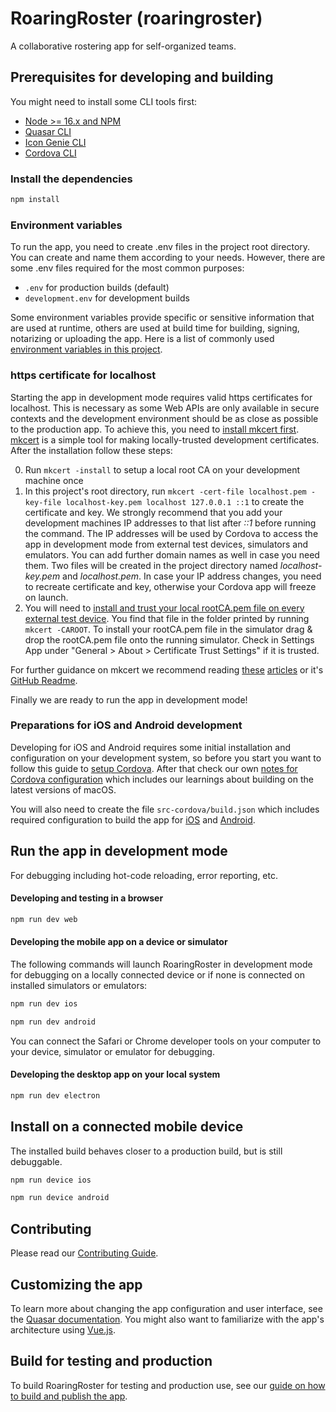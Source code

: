 # RoaringRoster (roaringroster)

A collaborative rostering app for self-organized teams.

## Prerequisites for developing and building

You might need to install some CLI tools first:

* [Node >= 16.x and NPM](https://nodejs.org)
* [Quasar CLI](https://quasar.dev/start/quasar-cli)
* [Icon Genie CLI](https://quasar.dev/icongenie/installation)
* [Cordova CLI](https://quasar.dev/quasar-cli-webpack/developing-cordova-apps/preparation)

### Install the dependencies
```bash
npm install
```

### Environment variables

To run the app, you need to create .env files in the project root directory. You can create and name them according to your needs. However, there are some .env files required for the most common purposes:

* `.env` for production builds (default)
* `development.env` for development builds

Some environment variables provide specific or sensitive information that are used at runtime, others are used at build time for building, signing, notarizing or uploading the app. Here is a list of commonly used [environment variables in this project](docs/environment.md).

### https certificate for localhost

Starting the app in development mode requires valid https certificates for localhost. This is necessary as some Web APIs are only available in secure contexts and the development environment should be as close as possible to the production app. To achieve this, you need to [install mkcert first](https://github.com/FiloSottile/mkcert#installation). [mkcert](https://github.com/FiloSottile/mkcert) is a simple tool for making locally-trusted development certificates. After the installation follow these steps:

0. Run `mkcert -install` to setup a local root CA on your development machine once
0. In this project's root directory, run `mkcert -cert-file localhost.pem -key-file localhost-key.pem localhost 127.0.0.1 ::1` to create the certificate and key. We strongly recommend that you add your development machines IP addresses to that list after *::1* before running the command. The IP addresses will be used by Cordova to access the app in development mode from external test devices, simulators and emulators. You can add further domain names as well in case you need them. Two files will be created in the project directory named *localhost-key.pem* and *localhost.pem*. In case your IP address changes, you need to recreate certificate and key, otherwise your Cordova app will freeze on launch.
0. You will need to [install and trust your local rootCA.pem file on every external test device](https://github.com/FiloSottile/mkcert#mobile-devices). You find that file in the folder printed by running `mkcert -CAROOT`. To install your rootCA.pem file in the simulator drag & drop the rootCA.pem file onto the running simulator. Check in Settings App under "General > About > Certificate Trust Settings" if it is trusted.

For further guidance on mkcert we recommend reading [these](https://words.filippo.io/mkcert-valid-https-certificates-for-localhost/) [articles](https://auth0.com/blog/using-https-in-your-development-environment/) or it's [GitHub Readme](https://github.com/FiloSottile/mkcert).

Finally we are ready to run the app in development mode!

### Preparations for iOS and Android development

Developing for iOS and Android requires some initial installation and configuration on your development system, so before you start you want to follow this guide to [setup Cordova](https://quasar.dev/quasar-cli-webpack/developing-cordova-apps/preparation). After that check our own [notes for Cordova configuration](docs/cordova.md) which includes our learnings about building on the latest versions of macOS.

You will also need to create the file `src-cordova/build.json` which includes required configuration to build the app for [iOS](https://cordova.apache.org/docs/en/latest/guide/platforms/ios/index.html#using-buildjson) and [Android](https://cordova.apache.org/docs/en/latest/guide/platforms/android/index.html#using-buildjson).

## Run the app in development mode

For debugging including hot-code reloading, error reporting, etc. 

#### Developing and testing in a browser

```bash
npm run dev web
```

#### Developing the mobile app on a device or simulator

The following commands will launch RoaringRoster in development mode for debugging on a locally connected device or if none is connected on installed simulators or emulators:

```bash
npm run dev ios
```

```bash
npm run dev android
```

You can connect the Safari or Chrome developer tools on your computer to your device, simulator or emulator for debugging.

#### Developing the desktop app on your local system

```bash
npm run dev electron
```

## Install on a connected mobile device

The installed build behaves closer to a production build, but is still debuggable.

```bash
npm run device ios
```

```bash
npm run device android
```

## Contributing

Please read our [Contributing Guide](CONTRIBUTING.md).

## Customizing the app

To learn more about changing the app configuration and user interface, see the [Quasar documentation](https://quasar.dev/docs/). You might also want to familiarize with the app's architecture using [Vue.js](https://vuejs.org/guide/introduction.html).

## Build for testing and production

To build RoaringRoster for testing and production use, see our [guide on how to build and publish the app](docs/build.md).
